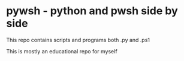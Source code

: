 # pywsh - python and pwsh side by side

This repo contains scripts and programs both .py and .ps1

This is mostly an educational repo for myself